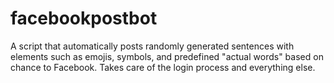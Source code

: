 # facebookpostbot
A script that automatically posts randomly generated sentences with elements such as emojis, symbols, and predefined "actual words" based on chance to Facebook. Takes care of the login process and everything else.
